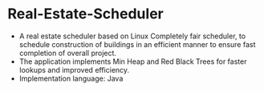 # Real-Estate-Scheduler

* A real estate scheduler based on Linux Completely fair scheduler, to schedule construction of buildings in an efficient manner to ensure fast completion of overall project. 
* The application implements Min Heap and Red Black Trees for faster lookups and improved efficiency.
* Implementation language: Java
